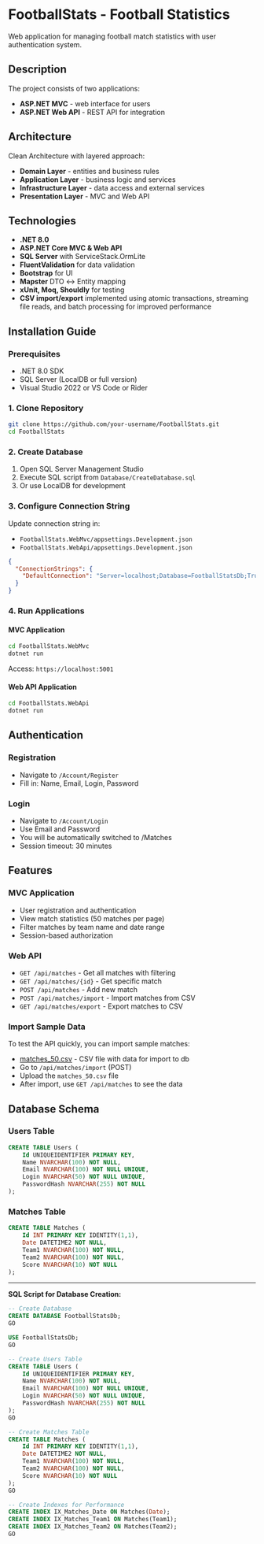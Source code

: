 # FootballStats - Football Statistics

Web application for managing football match statistics with user authentication system.

## Description

The project consists of two applications:
- **ASP.NET MVC** - web interface for users
- **ASP.NET Web API** - REST API for integration

## Architecture

Clean Architecture with layered approach:
- **Domain Layer** - entities and business rules
- **Application Layer** - business logic and services
- **Infrastructure Layer** - data access and external services
- **Presentation Layer** - MVC and Web API

## Technologies

- **.NET 8.0**
- **ASP.NET Core MVC & Web API**
- **SQL Server** with ServiceStack.OrmLite
- **FluentValidation** for data validation
- **Bootstrap** for UI
- **Mapster** DTO ↔ Entity mapping
- **xUnit, Moq, Shouldly** for testing
- **CSV import/export** implemented using atomic transactions, streaming file reads, and batch processing for improved performance

## Installation Guide

### Prerequisites
- .NET 8.0 SDK
- SQL Server (LocalDB or full version)
- Visual Studio 2022 or VS Code or Rider

### 1. Clone Repository
```bash
git clone https://github.com/your-username/FootballStats.git
cd FootballStats
```

### 2. Create Database
1. Open SQL Server Management Studio
2. Execute SQL script from `Database/CreateDatabase.sql`
3. Or use LocalDB for development

### 3. Configure Connection String
Update connection string in:
- `FootballStats.WebMvc/appsettings.Development.json`
- `FootballStats.WebApi/appsettings.Development.json`

```json
{
  "ConnectionStrings": {
    "DefaultConnection": "Server=localhost;Database=FootballStatsDb;Trusted_Connection=True;Encrypt=False;"
  }
}
```

### 4. Run Applications

#### MVC Application
```bash
cd FootballStats.WebMvc
dotnet run
```
Access: `https://localhost:5001`

#### Web API Application
```bash
cd FootballStats.WebApi
dotnet run
```

## Authentication

### Registration
- Navigate to `/Account/Register`
- Fill in: Name, Email, Login, Password

### Login
- Navigate to `/Account/Login`
- Use Email and Password
- You will be automatically switched to /Matches
- Session timeout: 30 minutes

## Features

### MVC Application
- User registration and authentication
- View match statistics (50 matches per page)
- Filter matches by team name and date range
- Session-based authorization

### Web API
- `GET /api/matches` - Get all matches with filtering
- `GET /api/matches/{id}` - Get specific match
- `POST /api/matches` - Add new match
- `POST /api/matches/import` - Import matches from CSV
- `GET /api/matches/export` - Export matches to CSV

### Import Sample Data
To test the API quickly, you can import sample matches:

- [matches_50.csv](../../Downloads/matches_50.csv) - CSV file with data for import to db
- Go to `/api/matches/import` (POST)
- Upload the `matches_50.csv` file
- After import, use `GET /api/matches` to see the data

## Database Schema

### Users Table
```sql
CREATE TABLE Users (
    Id UNIQUEIDENTIFIER PRIMARY KEY,
    Name NVARCHAR(100) NOT NULL,
    Email NVARCHAR(100) NOT NULL UNIQUE,
    Login NVARCHAR(50) NOT NULL UNIQUE,
    PasswordHash NVARCHAR(255) NOT NULL
);
```

### Matches Table
```sql
CREATE TABLE Matches (
    Id INT PRIMARY KEY IDENTITY(1,1),
    Date DATETIME2 NOT NULL,
    Team1 NVARCHAR(100) NOT NULL,
    Team2 NVARCHAR(100) NOT NULL,
    Score NVARCHAR(10) NOT NULL
);
```

---

**SQL Script for Database Creation:**

```sql
-- Create Database
CREATE DATABASE FootballStatsDb;
GO

USE FootballStatsDb;
GO

-- Create Users Table
CREATE TABLE Users (
    Id UNIQUEIDENTIFIER PRIMARY KEY,
    Name NVARCHAR(100) NOT NULL,
    Email NVARCHAR(100) NOT NULL UNIQUE,
    Login NVARCHAR(50) NOT NULL UNIQUE,
    PasswordHash NVARCHAR(255) NOT NULL
);
GO

-- Create Matches Table
CREATE TABLE Matches (
    Id INT PRIMARY KEY IDENTITY(1,1),
    Date DATETIME2 NOT NULL,
    Team1 NVARCHAR(100) NOT NULL,
    Team2 NVARCHAR(100) NOT NULL,
    Score NVARCHAR(10) NOT NULL
);
GO

-- Create Indexes for Performance
CREATE INDEX IX_Matches_Date ON Matches(Date);
CREATE INDEX IX_Matches_Team1 ON Matches(Team1);
CREATE INDEX IX_Matches_Team2 ON Matches(Team2);
GO
``` 